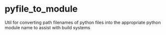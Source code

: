 # pyfile_to_module
Util for converting path filenames of python files into the appropriate python module name to assist with build systems

